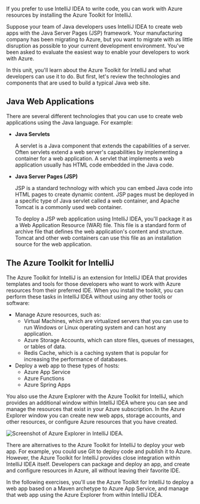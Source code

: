 If you prefer to use IntelliJ IDEA to write code, you can work with Azure resources by installing the Azure Toolkit for IntelliJ.

Suppose your team of Java developers uses IntelliJ IDEA to create web apps with the Java Server Pages (JSP) framework. Your manufacturing company has been migrating to Azure, but you want to migrate with as little disruption as possible to your current development environment. You've been asked to evaluate the easiest way to enable your developers to work with Azure.

In this unit, you'll learn about the Azure Toolkit for IntelliJ and what developers can use it to do. But first, let's review the technologies and components that are used to build a typical Java web site.

## Java Web Applications

There are several different technologies that you can use to create web applications using the Java language. For example:

- **Java Servlets**

    A servlet is a Java component that extends the capabilities of a server. Often servlets extend a web server's capabilities by implementing a container for a web application. A servlet that implements a web application usually has HTML code embedded in the Java code.

- **Java Server Pages (JSP)**

    JSP is a standard technology with which you can embed Java code into HTML pages to create dynamic content. JSP pages must be deployed in a specific type of Java servlet called a web container, and Apache Tomcat is a commonly used web container.

    To deploy a JSP web application using IntelliJ IDEA, you'll package it as a Web Application Resource (WAR) file. This file is a standard form of archive file that defines the web application's content and structure. Tomcat and other web containers can use this file as an installation source for the web application.

## The Azure Toolkit for IntelliJ

The Azure Toolkit for IntelliJ is an extension for IntelliJ IDEA that provides templates and tools for those developers who want to work with Azure resources from their preferred IDE. When you install the toolkit, you can perform these tasks in IntelliJ IDEA without using any other tools or software:

- Manage Azure resources, such as:
  - Virtual Machines, which are virtualized servers that you can use to run Windows or Linux operating system and can host any application.
  - Azure Storage Accounts, which can store files, queues of messages, or tables of data.
  - Redis Cache, which is a caching system that is popular for increasing the performance of databases.
- Deploy a web app to these types of hosts:
  - Azure App Service
  - Azure Functions
  - Azure Spring Apps

You also use the Azure Explorer with the Azure Toolkit for IntelliJ, which provides an additional window within IntelliJ IDEA where you can see and manage the resources that exist in your Azure subscription. In the Azure Explorer window you can create new web apps, storage accounts, and other resources, or configure Azure resources that you have created.

![Screenshot of Azure Explorer in IntelliJ IDEA.](../media/2-azure-explorer.png)

There are alternatives to the Azure Toolkit for IntelliJ to deploy your web app. For example, you could use Git to deploy code and publish it to Azure. However, the Azure Toolkit for IntelliJ provides close integration within IntelliJ IDEA itself. Developers can package and deploy an app, and create and configure resources in Azure, all without leaving their favorite IDE.

In the following exercises, you'll use the Azure Toolkit for IntelliJ to deploy a web app based on a Maven archetype to Azure App Service, and manage that web app using the Azure Explorer from within IntelliJ IDEA.
